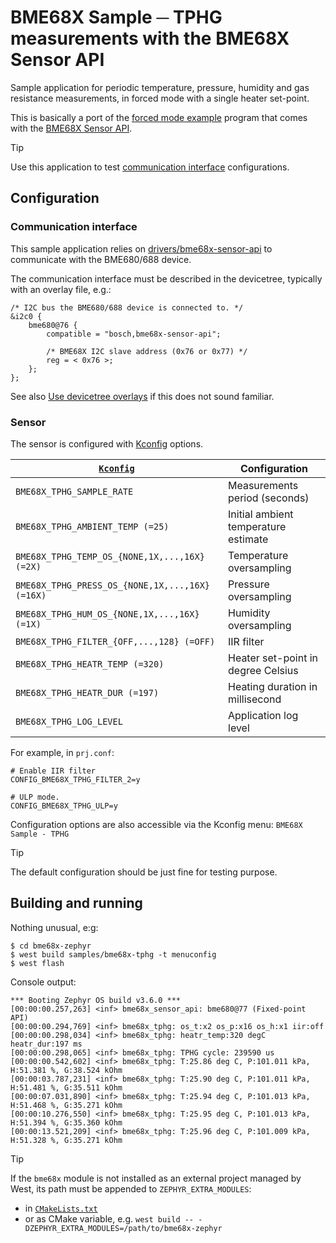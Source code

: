 # BME68X Sample ─ TPHG measurements with the BME68X Sensor API

Sample application for periodic temperature, pressure, humidity and gas resistance measurements, in forced mode with a single heater set-point.

This is basically a port of the [forced mode example] program that comes with the [BME68X Sensor API].

[BME68X Sensor API]: https://github.com/boschsensortec/BME68x_SensorAPI
[forced mode example]: https://github.com/boschsensortec/BME68x_SensorAPI/blob/master/examples/forced_mode/forced_mode.c

> [!TIP]
>
> Use this application to test [communication interface] configurations.

[communication interface]: /drivers/bme68x-sensor-api/README.md#compatible-devices

## Configuration

### Communication interface

This sample application relies on [drivers/bme68x-sensor-api] to communicate with the BME680/688 device.

The communication interface must be described in the devicetree, typically with an overlay file, e.g.:

``` dts
/* I2C bus the BME680/688 device is connected to. */
&i2c0 {
    bme680@76 {
        compatible = "bosch,bme68x-sensor-api";

        /* BME68X I2C slave address (0x76 or 0x77) */
        reg = < 0x76 >;
    };
};
```

See also [Use devicetree overlays] if this does not sound familiar.

[drivers/bme68x-sensor-api]: /drivers/bme68x-sensor-api
[Use devicetree overlays]: https://docs.zephyrproject.org/latest/build/dts/howtos.html#use-devicetree-overlays

### Sensor

The sensor is configured with [Kconfig] options.

| [`Kconfig`](Kconfig)                            | Configuration                        |
|-------------------------------------------------|--------------------------------------|
| `BME68X_TPHG_SAMPLE_RATE`                       | Measurements period (seconds)        |
| `BME68X_TPHG_AMBIENT_TEMP (=25)`                | Initial ambient temperature estimate |
| `BME68X_TPHG_TEMP_OS_{NONE,1X,...,16X} (=2X)`   | Temperature oversampling             |
| `BME68X_TPHG_PRESS_OS_{NONE,1X,...,16X} (=16X)` | Pressure oversampling                |
| `BME68X_TPHG_HUM_OS_{NONE,1X,...,16X} (=1X)`    | Humidity oversampling                |
| `BME68X_TPHG_FILTER_{OFF,...,128} (=OFF)`       | IIR filter                           |
| `BME68X_TPHG_HEATR_TEMP (=320)`                 | Heater set-point in degree Celsius   |
| `BME68X_TPHG_HEATR_DUR (=197)`                  | Heating duration in millisecond      |
| `BME68X_TPHG_LOG_LEVEL`                         | Application log level                |

For example, in `prj.conf`:

```
# Enable IIR filter
CONFIG_BME68X_TPHG_FILTER_2=y

# ULP mode.
CONFIG_BME68X_TPHG_ULP=y
```

Configuration options are also accessible via the Kconfig menu: `BME68X Sample - TPHG`

> [!TIP]
>
> The default configuration should be just fine for testing purpose.

[Kconfig]: https://docs.zephyrproject.org/latest/build/kconfig/index.html


## Building and running

Nothing unusual, e:g:

```
$ cd bme68x-zephyr
$ west build samples/bme68x-tphg -t menuconfig
$ west flash
```

Console output:

```
*** Booting Zephyr OS build v3.6.0 ***
[00:00:00.257,263] <inf> bme68x_sensor_api: bme680@77 (Fixed-point API)
[00:00:00.294,769] <inf> bme68x_tphg: os_t:x2 os_p:x16 os_h:x1 iir:off
[00:00:00.298,034] <inf> bme68x_tphg: heatr_temp:320 degC  heatr_dur:197 ms
[00:00:00.298,065] <inf> bme68x_tphg: TPHG cycle: 239590 us
[00:00:00.542,602] <inf> bme68x_tphg: T:25.86 deg C, P:101.011 kPa, H:51.381 %, G:38.524 kOhm
[00:00:03.787,231] <inf> bme68x_tphg: T:25.90 deg C, P:101.011 kPa, H:51.481 %, G:35.511 kOhm
[00:00:07.031,890] <inf> bme68x_tphg: T:25.94 deg C, P:101.013 kPa, H:51.468 %, G:35.271 kOhm
[00:00:10.276,550] <inf> bme68x_tphg: T:25.95 deg C, P:101.013 kPa, H:51.394 %, G:35.360 kOhm
[00:00:13.521,209] <inf> bme68x_tphg: T:25.96 deg C, P:101.009 kPa, H:51.328 %, G:35.271 kOhm
```

> [!TIP]
>
> If the `bme68x` module is not installed as an external project managed by West, its path must be appended to `ZEPHYR_EXTRA_MODULES`:
>
> - in [`CMakeLists.txt`]
> - or as CMake variable, e.g. `west build -- -DZEPHYR_EXTRA_MODULES=/path/to/bme68x-zephyr`

[`CMakeLists.txt`]: CMakeLists.txt
